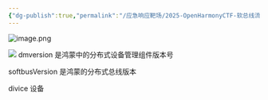 ```yaml
---
{"dg-publish":true,"permalink":"/应急响应靶场/2025-OpenHarmonyCTF-软总线流量分析取证1/"}
---
```


![image.png](https://s2.loli.net/2025/06/10/F1aUTmKDib4WzIC.png)


![](https://s2.loli.net/2025/06/10/Ne1WQslqxjVKmw7.png)
dmversion 是鸿蒙中的分布式设备管理组件版本号

softbusVersion 是鸿蒙的分布式总线版本

divice 设备

